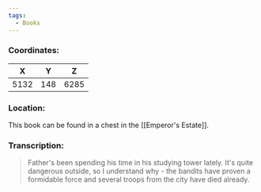 ```yaml
---
tags:
  - Books
---
```


### Coordinates:
| **X** | **Y**| **Z** |
|:-----:|:----:|:-----:|
|5132  |148   |6285  |

### Location:
This book can be found in a chest in the [[Emperor's Estate]].

### Transcription:
> Father's been spending his time in his studying tower lately. It's quite dangerous outside, so I understand why - the bandits have proven a formidable force and several troops from the city have died already.



